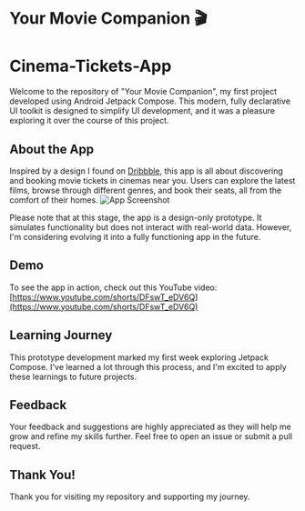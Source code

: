 # Your Movie Companion 🎬
# Cinema-Tickets-App

Welcome to the repository of "Your Movie Companion", my first project developed using Android Jetpack Compose. This modern, fully declarative UI toolkit is designed to simplify UI development, and it was a pleasure exploring it over the course of this project.

## About the App
Inspired by a design I found on [Dribbble](https://dribbble.com/shots/18133523-Movie-Tickets-Mobile-App), this app is all about discovering and booking movie tickets in cinemas near you. Users can explore the latest films, browse through different genres, and book their seats, all from the comfort of their homes.
![App Screenshot](https://cdn.dribbble.com/userupload/2646255/file/original-3c5ac7d7df4936225635b9467b7edf6f.png?compress=1&resize=1200x900)

Please note that at this stage, the app is a design-only prototype. It simulates functionality but does not interact with real-world data. However, I'm considering evolving it into a fully functioning app in the future.

## Demo
To see the app in action, check out this YouTube video: [https://www.youtube.com/shorts/DFswT_eDV6Q](https://www.youtube.com/shorts/DFswT_eDV6Q)

## Learning Journey
This prototype development marked my first week exploring Jetpack Compose. I've learned a lot through this process, and I'm excited to apply these learnings to future projects.

## Feedback
Your feedback and suggestions are highly appreciated as they will help me grow and refine my skills further. Feel free to open an issue or submit a pull request.

## Thank You!
Thank you for visiting my repository and supporting my journey.
